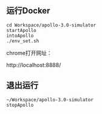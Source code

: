
## 运行Docker

```
cd Workspace/apollo-3.0-simulator
startApollo
intoApollo
./env_set.sh 
```

chrome打开网址：

http://localhost:8888/

## 退出运行

```
~/Workspace/apollo-3.0-simulator
stopApollo

```